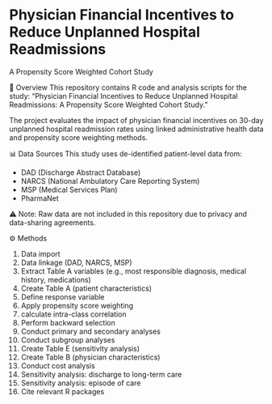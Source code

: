 # Physician Financial Incentives to Reduce Unplanned Hospital Readmissions
A Propensity Score Weighted Cohort Study

📌 Overview
This repository contains R code and analysis scripts for the study:
“Physician Financial Incentives to Reduce Unplanned Hospital Readmissions: A Propensity Score Weighted Cohort Study.”

The project evaluates the impact of physician financial incentives on 30-day unplanned hospital readmission rates using linked administrative health data and propensity score weighting methods.

📊 Data Sources
This study uses de-identified patient-level data from:

- DAD (Discharge Abstract Database)
- NARCS (National Ambulatory Care Reporting System)
- MSP (Medical Services Plan)
- PharmaNet

⚠️ Note: Raw data are not included in this repository due to privacy and data-sharing agreements.

⚙️ Methods
1. Data import
2. Data linkage (DAD, NARCS, MSP)
3. Extract Table A variables (e.g., most responsible diagnosis, medical history, medications)
4. Create Table A (patient characteristics)
5. Define response variable
6. Apply propensity score weighting
7. calculate intra-class correlation
8. Perform backward selection
9. Conduct primary and secondary analyses
10. Conduct subgroup analyses
11. Create Table E (sensitivity analysis)
12. Create Table B (physician characteristics)
13. Conduct cost analysis
14. Sensitivity analysis: discharge to long-term care
15. Sensitivity analysis: episode of care
16. Cite relevant R packages
